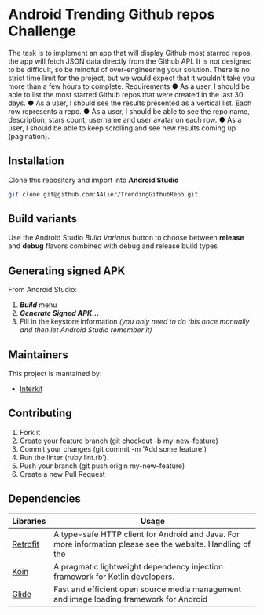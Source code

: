 # Android Trending Github repos Challenge

The task is to implement an app that will display Github most starred repos, the app
will fetch JSON data directly from the Github API.
It is not designed to be difficult, so be mindful of over-engineering your solution.
There is no strict time limit for the project, but we would expect that it wouldn't take
you more than a few hours to complete.
Requirements
● As a user, I should be able to list the most starred Github repos that were
created in the last 30 days.
● As a user, I should see the results presented as a vertical list. Each row
represents a repo.
● As a user, I should be able to see the repo name, description, stars count,
username and user avatar on each row.
● As a user, I should be able to keep scrolling and see new results coming up
(pagination).

## Installation
Clone this repository and import into **Android Studio**
```bash
git clone git@github.com:AAlier/TrendingGithubRepo.git
```

## Build variants
Use the Android Studio *Build Variants* button to choose between **release** and **debug** flavors combined with debug and release build types


## Generating signed APK
From Android Studio:
1. ***Build*** menu
2. ***Generate Signed APK...***
3. Fill in the keystore information *(you only need to do this once manually and then let Android Studio remember it)*

## Maintainers
This project is mantained by:
* [Interkit](https://www.interkit.io/)


## Contributing

1. Fork it
2. Create your feature branch (git checkout -b my-new-feature)
3. Commit your changes (git commit -m 'Add some feature')
4. Run the linter (ruby lint.rb').
5. Push your branch (git push origin my-new-feature)
6. Create a new Pull Request

## Dependencies
|Libraries| Usage |
|--|--|
|[Retrofit](https://square.github.io/retrofit/)| A type-safe HTTP client for Android and Java. For more information please see the website. Handling of the |
|[Koin](https://github.com/InsertKoinIO/koin-getting-started/blob/main/README.md)|A pragmatic lightweight dependency injection framework for Kotlin developers.|
|[Glide](https://github.com/bumptech/glide/blob/master/README.md)| Fast and efficient open source media management and image loading framework for Android |
